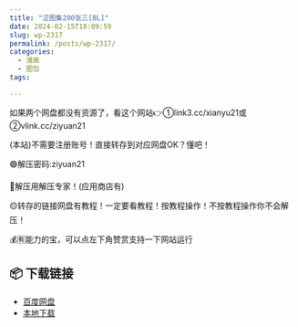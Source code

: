 ```yaml
---
title: "涩图集200张三[BL]"
date: 2024-02-15T18:09:59
slug: wp-2317
permalink: /posts/wp-2317/
categories:
  - 漫画
  - 图包
tags:

---
```


如果两个网盘都没有资源了，看这个网站👉①link3.cc/xianyu21或②vlink.cc/ziyuan21

(本站)不需要注册账号！直接转存到对应网盘OK？懂吧！

🟢解压密码:ziyuan21

🔵解压用解压专家！(应用商店有)

🟡转存的链接网盘有教程！一定要看教程！按教程操作！不按教程操作你不会解压！

💰🈶能力的宝，可以点左下角赞赏支持一下网站运行

## 📦 下载链接
- [百度网盘](https://blziyuan21.com/pay-download/2317?key=b1832e02e1&down_id=0)
- [本地下载](https://blziyuan21.com/pay-download/2317?key=b1832e02e1&down_id=1)

